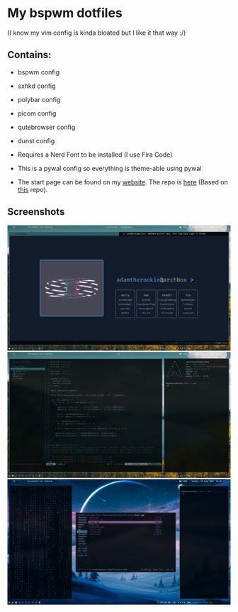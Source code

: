 # My bspwm dotfiles

(I know my vim config is kinda bloated but I like it that way :/)

## Contains:
- bspwm config
- sxhkd config
- polybar config
- picom config
- qutebrowser config
- dunst config

- Requires a Nerd Font to be installed (I use Fira Code)
- This is a pywal config so everything is theme-able using pywal
- The start page can be found on my [website](https://aa2006.netlify.app/start/startpage.html). The repo is [here](https://github.com/aa2006/website) (Based on [this](https://github.com/kencx/startpage) repo).

## Screenshots
![screenshot_1](./screenshot_1.png)
![screenshot_2](./screenshot_2.png)
![screenshot_3](./screenshot_3.png)

